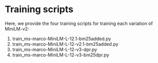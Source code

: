# Training scripts
Here, we provide the four training scripts for training each variation of MiniLM-v2:
  1. train_ms-marco-MiniLM-L-12.1-bm25added.py  
  2. train_ms-marco-MiniLM-L-12-v2.1-bm25added.py
  3. train_ms-marco-MiniLM-L-12-v3-dpr.py
  4. train_ms-marco-MiniLM-L-12-v3-bm25dpr.py

